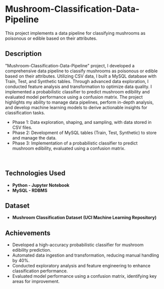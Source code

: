 # Mushroom-Classification-Data-Pipeline
This project implements a data pipeline for classifying mushrooms as poisonous or edible based on their attributes.

<h2>Description</h2>"Mushroom-Classification-Data-Pipeline" project, I developed a comprehensive data pipeline to classify mushrooms as poisonous or edible based on their attributes. Utilizing CSV data, I built a MySQL database with Train, Test, and Synthetic tables. Through advanced data exploration, I conducted feature analysis and transformation to optimize data quality. I implemented a probabilistic classifier to predict mushroom edibility and evaluated model performance using a confusion matrix. The project highlights my ability to manage data pipelines, perform in-depth analysis, and develop machine learning models to derive actionable insights for classification tasks.

- Phase 1: Data exploration, shaping, and sampling, with data stored in CSV files.
- Phase 2: Development of MySQL tables (Train, Test, Synthetic) to store and manage the data.
- Phase 3: Implementation of a probabilistic classifier to predict mushroom edibility, evaluated using a confusion matrix.
  
<br/>


<h2>Technologies Used</h2>

- <b>Python - Jupyter Notebook</b> 
- <b>MySQL - RDBMS</b>

<h2>Dataset</h2>

- <b>Mushroom Classification Dataset (UCI Machine Learning Repository)</b>

<h2>Achievements</h2>

- Developed a high-accuracy probabilistic classifier for mushroom edibility prediction.
- Automated data ingestion and transformation, reducing manual handling by 40%.
- Conducted exploratory analysis and feature engineering to enhance classification performance.
- Evaluated model performance using a confusion matrix, identifying key areas for improvement.



<!--
 ```diff
- text in red
+ text in green
! text in orange
# text in gray
@@ text in purple (and bold)@@
```
--!>
